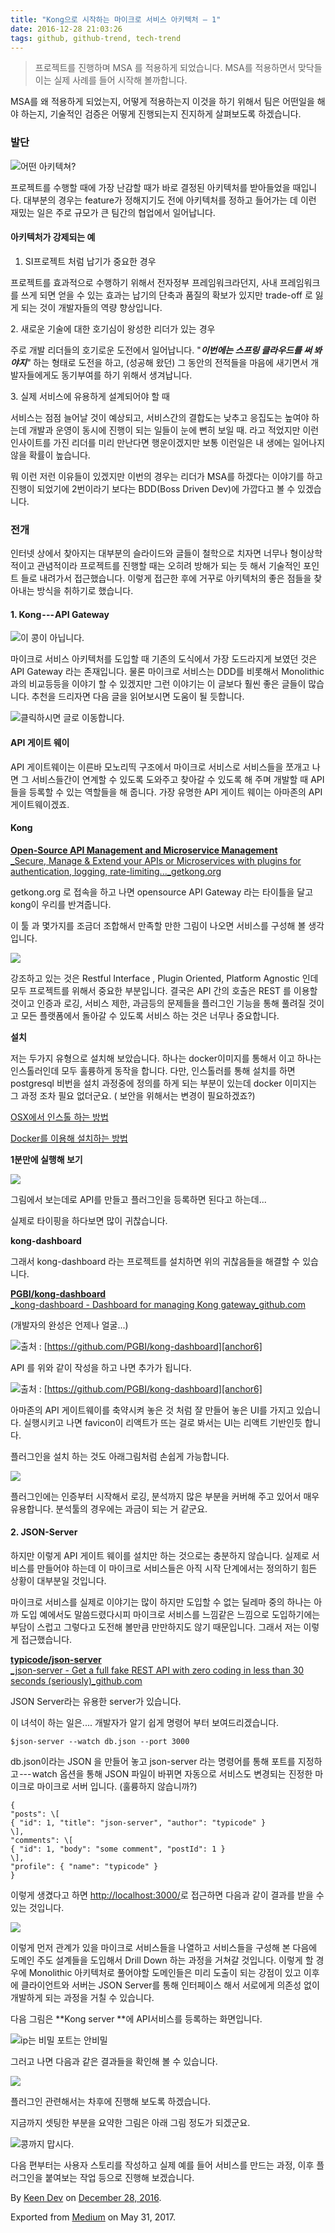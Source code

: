 ```yaml
---
title: "Kong으로 시작하는 마이크로 서비스 아키텍처 — 1"
date: 2016-12-28 21:03:26
tags: github, github-trend, tech-trend 
---
```


> 
> 프로젝트를 진행하며 MSA 를 적용하게 되었습니다. MSA를 적용하면서 맞닥들이는 실제 사례를 들어 시작해 볼까합니다.

MSA를 왜 적용하게 되었는지, 어떻게 적용하는지 이것을 하기 위해서 팀은 어떤일을 해야 하는지, 기술적인 검증은 어떻게 진행되는지 진지하게 살펴보도록 하겠습니다.

### 발단

![][image0]어떤 아키텍쳐?

프로젝트를 수행할 때에 가장 난감할 때가 바로 결정된 아키텍처를 받아들었을 때입니다. 대부분의 경우는 feature가 정해지기도 전에 아키텍처를 정하고 들어가는 데 이런 재밌는 일은 주로 규모가 큰 팀간의 협업에서 일어납니다.

#### **아키텍처가 강제되는 예**

1. SI프로젝트 처럼 납기가 중요한 경우

프로젝트를 효과적으로 수행하기 위해서 전자정부 프레임워크라던지, 사내 프레임워크를 쓰게 되면 얻을 수 있는 효과는 납기의 단축과 품질의 확보가 있지만 trade-off 로 잃게 되는 것이 개발자들의 역량 향상입니다.

2\. 새로운 기술에 대한 호기심이 왕성한 리더가 있는 경우

주로 개발 리더들의 호기로운 도전에서 일어납니다. "**_이번에는 스프링 클라우드를 써 봐야지_**_"_ 하는 형태로 도전을 하고, (성공해 왔던) 그 동안의 전적들을 마음에 새기면서 개발자들에게도 동기부여를 하기 위해서 생겨납니다.

3\. 실제 서비스에 유용하게 설계되어야 할 때

서비스는 점점 늘어날 것이 예상되고, 서비스간의 결합도는 낮추고 응집도는 높여야 하는데 개발과 운영이 동시에 진행이 되는 일들이 눈에 뻔히 보일 때. 라고 적었지만 이런 인사이트를 가진 리더를 미리 만난다면 행운이겠지만 보통 이런일은 내 생에는 일어나지 않을 확률이 높습니다.

뭐 이런 저런 이유들이 있겠지만 이번의 경우는 리더가 MSA를 하겠다는 이야기를 하고 진행이 되었기에 2번이라기 보다는 BDD(Boss Driven Dev)에 가깝다고 볼 수 있겠습니다.

### 전개

인터넷 상에서 찾아지는 대부분의 슬라이드와 글들이 철학으로 치자면 너무나 형이상학적이고 관념적이라 프로젝트를 진행할 때는 오히려 방해가 되는 듯 해서 기술적인 포인트 들로 내려가서 접근했습니다. 이렇게 접근한 후에 거꾸로 아키텍처의 좋은 점들을 찾아내는 방식을 취하기로 했습니다.

#### 1\. Kong --- API Gateway

![][image1]이 콩이 아닙니다.

마이크로 서비스 아키텍처를 도입할 때 기존의 도식에서 가장 도드라지게 보였던 것은 API Gateway 라는 존재입니다. 물론 마이크로 서비스는 DDD를 비롯해서 Monolithic 과의 비교등등을 이야기 할 수 있겠지만 그런 이야기는 이 글보다 훨씬 좋은 글들이 많습니다. 추천을 드리자면 다음 글을 읽어보시면 도움이 될 듯합니다.

[![][image2]][anchor0]클릭하시면 글로 이동합니다.

#### API 게이트 웨이

API 게이트웨이는 이른바 모노리띡 구조에서 마이크로 서비스로 서비스들을 쪼개고 나면 그 서비스들간이 연계할 수 있도록 도와주고 찾아갈 수 있도록 해 주며 개발할 때 API 들을 등록할 수 있는 역할들을 해 줍니다. 가장 유명한 API 게이트 웨이는 아마존의 API 게이트웨이겠죠.

#### Kong

[**Open-Source API Management and Microservice Management**  
_Secure, Manage & Extend your APIs or Microservices with plugins for authentication, logging, rate-limiting..._getkong.org][anchor1][][anchor2]

getkong.org 로 접속을 하고 나면 opensource API Gateway 라는 타이틀을 달고 kong이 우리를 반겨줍니다.

이 툴 과 몇가지를 조금더 조합해서 만족할 만한 그림이 나오면 서비스를 구성해 볼 생각입니다.

![][image3]

강조하고 있는 것은 Restful Interface , Plugin Oriented, Platform Agnostic 인데 모두 프로젝트를 위해서 중요한 부분입니다. 결국은 API 간의 호출은 REST 를 이용할 것이고 인증과 로깅, 서비스 제한, 과금등의 문제들을 플러그인 기능을 통해 풀려질 것이고 모든 플랫폼에서 돌아갈 수 있도록 서비스 하는 것은 너무나 중요합니다.

**설치**

저는 두가지 유형으로 설치해 보았습니다. 하나는 docker이미지를 통해서 이고 하나는 인스톨러인데 모두 훌륭하게 동작을 합니다. 다만, 인스톨러를 통해 설치를 하면 postgresql 비번을 설치 과정중에 정의를 하게 되는 부분이 있는데 docker 이미지는 그 과정 조차 필요 없더군요. ( 보안을 위해서는 변경이 필요하겠죠?)

[OSX에서 인스톨 하는 방법][anchor3]

[Docker를 이용해 설치하는 방법][anchor4]

**1분만에 실행해 보기**

![][image4]

그림에서 보는데로 API를 만들고 플러그인을 등록하면 된다고 하는데...

실제로 타이핑을 하다보면 많이 귀찮습니다.

**kong-dashboard**

그래서 kong-dashboard 라는 프로젝트를 설치하면 위의 귀찮음들을 해결할 수 있습니다.

[**PGBI/kong-dashboard**  
_kong-dashboard - Dashboard for managing Kong gateway_github.com][anchor5][][anchor6]

(개발자의 완성은 언제나 얼굴...)

![][image5]출처 : [https://github.com/PGBI/kong-dashboard][anchor6]

API 를 위와 같이 작성을 하고 나면 추가가 됩니다.

![][image6]출처 : [https://github.com/PGBI/kong-dashboard][anchor6]

아마존의 API 게이트웨이를 축약시켜 놓은 것 처럼 잘 만들어 놓은 UI를 가지고 있습니다. 실행시키고 나면 favicon이 리액트가 뜨는 걸로 봐서는 UI는 리액트 기반인듯 합니다.

플러그인을 설치 하는 것도 아래그림처럼 손쉽게 가능합니다.

![][image7]

플러그인에는 인증부터 시작해서 로깅, 분석까지 많은 부분을 커버해 주고 있어서 매우 유용합니다. 분석툴의 경우에는 과금이 되는 거 같군요.

#### 2\. JSON-Server

하지만 이렇게 API 게이트 웨이를 설치만 하는 것으로는 충분하지 않습니다. 실제로 서비스를 만들어야 하는데 이 마이크로 서비스들은 아직 시작 단계에서는 정의하기 힘든 상황이 대부분일 것입니다.

마이크로 서비스를 실제로 이야기는 많이 하지만 도입할 수 없는 딜레마 중의 하나는 아까 도입 예에서도 말씀드렸다시피 마이크로 서비스를 느낌같은 느낌으로 도입하기에는 부담이 스럽고 그렇다고 도전해 볼만큼 만만하지도 않기 때문입니다. 그래서 저는 이렇게 접근했습니다.

[**typicode/json-server**  
_json-server - Get a full fake REST API with zero coding in less than 30 seconds (seriously)_github.com][anchor7][][anchor8]

JSON Server라는 유용한 server가 있습니다.

이 녀석이 하는 일은.... 개발자가 알기 쉽게 명령어 부터 보여드리겠습니다.
    
    $json-server --watch db.json --port 3000

db.json이라는 JSON 을 만들어 놓고 json-server 라는 명령어를 통해 포트를 지정하고 --- watch 옵션을 통해 JSON 파일이 바뀌면 자동으로 서비스도 변경되는 진정한 마이크로 마이크로 서버 입니다. (훌륭하지 않습니까?)
    
    {  
    "posts": \[  
    { "id": 1, "title": "json-server", "author": "typicode" }  
    \],  
    "comments": \[  
    { "id": 1, "body": "some comment", "postId": 1 }  
    \],  
    "profile": { "name": "typicode" }  
    }

이렇게 생겼다고 하면 [http://localhost:3000/][anchor9]로 접근하면 다음과 같이 결과를 받을 수 있는 것입니다.

![][image8]

이렇게 먼저 관계가 있을 마이크로 서비스들을 나열하고 서비스들을 구성해 본 다음에 도메인 주도 설계들을 도입해서 Drill Down 하는 과정을 거쳐갈 것입니다. 이렇게 할 경우에 Monolithic 아키텍처로 풀어야할 도메인들은 미리 도출이 되는 강점이 있고 이후에 클라이언트와 서버는 JSON Server를 통해 인터페이스 해서 서로에게 의존성 없이 개발하게 되는 과정을 거칠 수 있습니다.

다음 그림은 **Kong server **에 API서비스를 등록하는 화면입니다.

![][image9]ip는 비밀 포트는 안비밀

그러고 나면 다음과 같은 결과들을 확인해 볼 수 있습니다.

![][image10]

플러그인 관련해서는 차후에 진행해 보도록 하겠습니다.

지금까지 셋팅한 부분을 요약한 그림은 아래 그림 정도가 되겠군요.

![][image11]콩까지 맙시다.

다음 편부터는 사용자 스토리를 작성하고 실제 예를 들어 서비스를 만드는 과정, 이후 플러그인을 붙여보는 작업 등으로 진행해 보겠습니다.

By [Keen Dev][anchor10] on [December 28, 2016][anchor11].

Exported from [Medium][anchor12] on May 31, 2017\.


[anchor0]: http://guruble.com/?p=951
[anchor1]: https://getkong.org/ "https://getkong.org/"
[anchor2]: https://getkong.org/
[anchor3]: https://getkong.org/install/osx/
[anchor4]: https://getkong.org/install/docker/
[anchor5]: https://github.com/PGBI/kong-dashboard "https://github.com/PGBI/kong-dashboard"
[anchor6]: https://github.com/PGBI/kong-dashboard
[anchor7]: https://github.com/typicode/json-server "https://github.com/typicode/json-server"
[anchor8]: https://github.com/typicode/json-server
[anchor9]: http://localhost:3000/
[anchor10]: https://medium.com/@keendev
[anchor11]: https://medium.com/p/824f5ae4606b
[anchor12]: https://medium.com


[image0]: /images/1*iyKQ_7FRqET_5kuyt30fZw.jpeg
[image1]: /images/1*qEUuS-426Ak4akOWt9YN9g.jpeg
[image2]: /images/1*xk8t41NXkfrp-4nUG7wD7A.jpeg
[image3]: /images/1*T6Qafw71_5YjWqXjMUKbzA.jpeg
[image4]: /images/1*BKGwiWxJ-ew92gLFKY-bdQ.jpeg
[image5]: /images/1*4WZ2ZrdeGXTnZoqZBKmLzA.png
[image6]: /images/1*lO6KL9xChp_6hklrXxuVtA.png
[image7]: /images/1*gMuT1ziM_VOHbxn2Nn2C4A.png
[image8]: /images/1*b2zbnCipQVu3KtiHui6elA.jpeg
[image9]: /images/1*QK-r_qM91442sEGAzhXgjA.jpeg
[image10]: /images/1*f7mIEjPeC75duqDobJ4hug.jpeg
[image11]: /images/1*pU98BfM5lGGOa0P9dYzsSA.pn